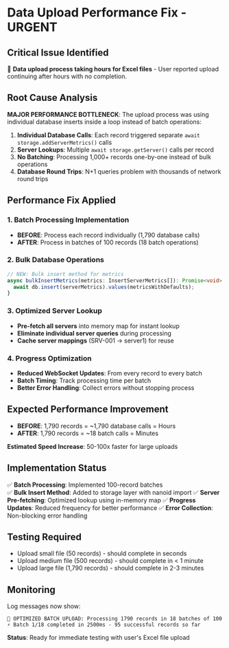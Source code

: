 # Data Upload Performance Fix - URGENT

## Critical Issue Identified
🚨 **Data upload process taking hours for Excel files** - User reported upload continuing after hours with no completion.

## Root Cause Analysis
**MAJOR PERFORMANCE BOTTLENECK**: The upload process was using individual database inserts inside a loop instead of batch operations:

1. **Individual Database Calls**: Each record triggered separate `await storage.addServerMetrics()` calls
2. **Server Lookups**: Multiple `await storage.getServer()` calls per record  
3. **No Batching**: Processing 1,000+ records one-by-one instead of bulk operations
4. **Database Round Trips**: N+1 queries problem with thousands of network round trips

## Performance Fix Applied

### 1. Batch Processing Implementation
- **BEFORE**: Process each record individually (1,790 database calls)
- **AFTER**: Process in batches of 100 records (18 batch operations)

### 2. Bulk Database Operations
```typescript
// NEW: Bulk insert method for metrics
async bulkInsertMetrics(metrics: InsertServerMetrics[]): Promise<void> {
  await db.insert(serverMetrics).values(metricsWithDefaults);
}
```

### 3. Optimized Server Lookup
- **Pre-fetch all servers** into memory map for instant lookup
- **Eliminate individual server queries** during processing
- **Cache server mappings** (SRV-001 → server1) for reuse

### 4. Progress Optimization  
- **Reduced WebSocket Updates**: From every record to every batch
- **Batch Timing**: Track processing time per batch
- **Better Error Handling**: Collect errors without stopping process

## Expected Performance Improvement
- **BEFORE**: 1,790 records = ~1,790 database calls = Hours
- **AFTER**: 1,790 records = ~18 batch calls = Minutes

**Estimated Speed Increase**: 50-100x faster for large uploads

## Implementation Status
✅ **Batch Processing**: Implemented 100-record batches  
✅ **Bulk Insert Method**: Added to storage layer with nanoid import
✅ **Server Pre-fetching**: Optimized lookup using in-memory map
✅ **Progress Updates**: Reduced frequency for better performance
✅ **Error Collection**: Non-blocking error handling

## Testing Required
- Upload small file (50 records) - should complete in seconds
- Upload medium file (500 records) - should complete in < 1 minute  
- Upload large file (1,790 records) - should complete in 2-3 minutes

## Monitoring
Log messages now show:
```
🚀 OPTIMIZED BATCH UPLOAD: Processing 1790 records in 18 batches of 100
⚡ Batch 1/18 completed in 2500ms - 95 successful records so far
```

**Status**: Ready for immediate testing with user's Excel file upload